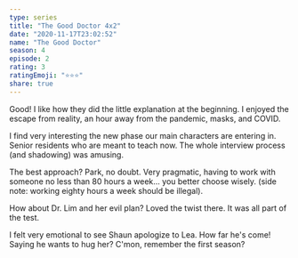 ```yaml
---
type: series
title: "The Good Doctor 4x2"
date: "2020-11-17T23:02:52"
name: "The Good Doctor"
season: 4
episode: 2
rating: 3
ratingEmoji: "⭐️⭐️⭐️"
share: true
---
```


Good! I like how they did the little explanation at the beginning. I enjoyed the escape from reality, an hour away from the pandemic, masks, and COVID.

I find very interesting the new phase our main characters are entering in. Senior residents who are meant to teach now. The whole interview process (and shadowing) was amusing.

The best approach? Park, no doubt. Very pragmatic, having to work with someone no less than 80 hours a week... you better choose wisely. (side note: working eighty hours a week should be illegal).

How about Dr. Lim and her evil plan? Loved the twist there. It was all part of the test.

I felt very emotional to see Shaun apologize to Lea. How far he's come! Saying he wants to hug her? C'mon, remember the first season?
